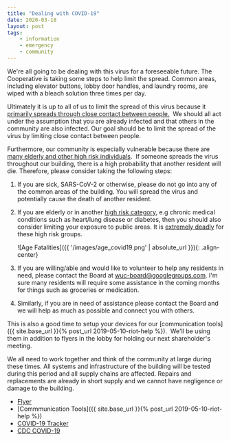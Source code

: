 ```yaml
---
title: "Dealing with COVID-19"
date: 2020-03-18
layout: post
tags:
    - information
    - emergency
    - community
---
```


We're all going to be dealing with this virus for a foreseeable future.
The Cooperative is taking some steps to help limit the spread.
Common areas, including elevator buttons, lobby door handles, and laundry rooms, are wiped with a bleach solution three times per day. 

Ultimately it is up to all of us to limit the spread of this virus because it [primarily spreads through close contact between people.](https://www.cdc.gov/coronavirus/2019-ncov/prepare/transmission.html)
 We should all act under the assumption that you are already infected and that others in the community are also infected.
Our goal should be to limit the spread of the virus by limiting close contact between people. 

Furthermore, our community is especially vulnerable because there are [many elderly and other high risk individuals](https://www.cdc.gov/coronavirus/2019-ncov/specific-groups/high-risk-complications.html?CDC_AA_refVal=https%3A%2F%2Fwww.cdc.gov%2Fcoronavirus%2F2019-ncov%2Fhigh-risk%2Fhigh-risk-complications.html).
 If someone spreads the virus throughout our building, there is a high probability that another resident will die.
Therefore, please consider taking the following steps:

1. If you are sick, SARS-CoV-2 or otherwise, please do not go into any of the common areas of the building.
You will spread the virus and potentially cause the death of another resident. 

2. If you are elderly or in another [high risk category](https://www.cdc.gov/coronavirus/2019-ncov/specific-groups/high-risk-complications.html?CDC_AA_refVal=https%3A%2F%2Fwww.cdc.gov%2Fcoronavirus%2F2019-ncov%2Fhigh-risk%2Fhigh-risk-complications.html), e.g chronic medical conditions such as heart/lung disease or diabetes, then you should also consider limiting your exposure to public areas. 
It is [extremely deadly](https://www.worldometers.info/coronavirus/coronavirus-age-sex-demographics/) for these high risk groups.

    ![Age Fatalities]({{ '/images/age_covid19.png' | absolute_url }}){: .align-center}

3. If you are willing/able and would like to volunteer to help any residents in need, please contact the Board at [wuc-board@googlegroups.com](mailto:wuc-board@googlegroups.com).
I'm sure many residents will require some assistance in the coming months for things such as groceries or medication. 

4. Similarly, if you are in need of assistance please contact the Board and we will help as much as possible and connect you with others. 

This is also a good time to setup your devices for our [communication tools]({{ site.base_url }}{% post_url 2019-05-10-riot-help %}). 
We'll be using them in addition to flyers in the lobby for holding our next shareholder's meeting.

We all need to work together and think of the community at large during these times.
All systems and infrastructure of the building will be tested during this period and all supply chains are affected.
Repairs and replacements are already in short supply and we cannot have negligence or damage to the building.

* [Flyer](https://docs.google.com/document/d/11R_RVmOWp8Zta4u0QDpFEHbyecarsmpLCT31Y6VbFtE/edit)
* [Commmunication Tools]({{ site.base_url }}{% post_url 2019-05-10-riot-help %})
* [COVID-19 Tracker](https://www.worldometers.info/coronavirus/)
* [CDC COVID-19](https://www.cdc.gov/coronavirus/2019-ncov/index.html)
